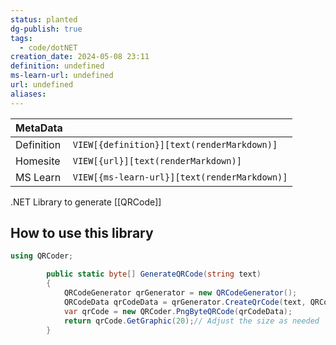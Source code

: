 ```yaml
---
status: planted
dg-publish: true
tags:
  - code/dotNET
creation_date: 2024-05-08 23:11
definition: undefined
ms-learn-url: undefined
url: undefined
aliases:
---
```


| MetaData   |                                              |
| ---------- | -------------------------------------------- |
| Definition | `VIEW[{definition}][text(renderMarkdown)]`   |
| Homesite   | `VIEW[{url}][text(renderMarkdown)]`          |
| MS Learn   | `VIEW[{ms-learn-url}][text(renderMarkdown)]` |

.NET Library to generate [[QRCode]]

## How to use this library

```csharp
using QRCoder;

        public static byte[] GenerateQRCode(string text)
        {
            QRCodeGenerator qrGenerator = new QRCodeGenerator();
            QRCodeData qrCodeData = qrGenerator.CreateQrCode(text, QRCodeGenerator.ECCLevel.Q);
            var qrCode = new QRCoder.PngByteQRCode(qrCodeData);
            return qrCode.GetGraphic(20);// Adjust the size as needed
        }  
```
